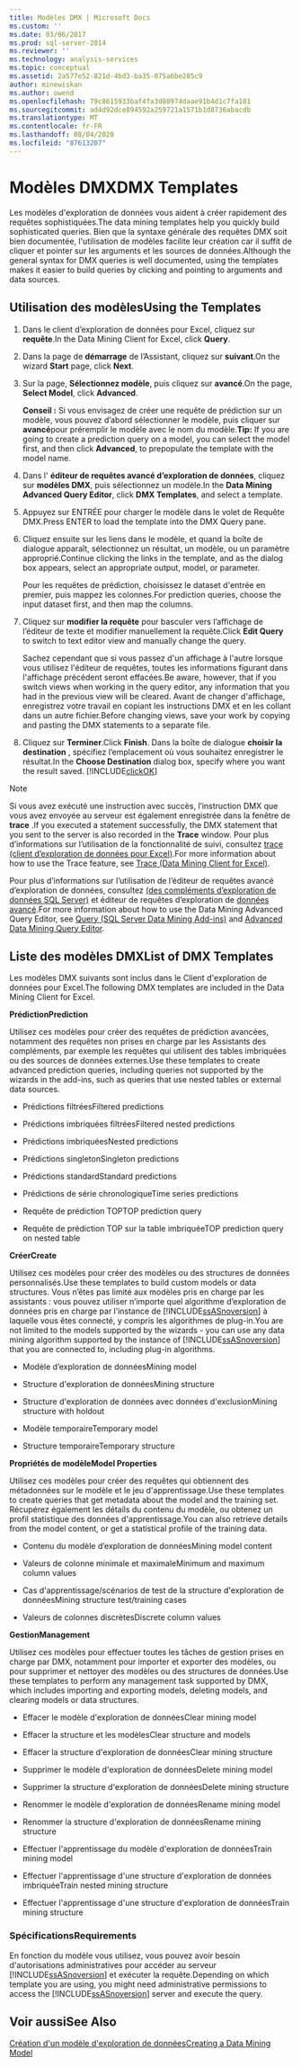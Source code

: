 ```yaml
---
title: Modèles DMX | Microsoft Docs
ms.custom: ''
ms.date: 03/06/2017
ms.prod: sql-server-2014
ms.reviewer: ''
ms.technology: analysis-services
ms.topic: conceptual
ms.assetid: 2a577e52-821d-4bd3-ba35-075a6be285c9
author: minewiskan
ms.author: owend
ms.openlocfilehash: 79c8615933baf4fa3d80974daae91b4d1c7fa101
ms.sourcegitcommit: ad4d92dce894592a259721a1571b1d8736abacdb
ms.translationtype: MT
ms.contentlocale: fr-FR
ms.lasthandoff: 08/04/2020
ms.locfileid: "87613207"
---
```

# <a name="dmx-templates"></a><span data-ttu-id="f1626-102">Modèles DMX</span><span class="sxs-lookup"><span data-stu-id="f1626-102">DMX Templates</span></span>
  <span data-ttu-id="f1626-103">Les modèles d'exploration de données vous aident à créer rapidement des requêtes sophistiquées.</span><span class="sxs-lookup"><span data-stu-id="f1626-103">The data mining templates help you quickly build sophisticated queries.</span></span> <span data-ttu-id="f1626-104">Bien que la syntaxe générale des requêtes DMX soit bien documentée, l'utilisation de modèles facilite leur création car il suffit de cliquer et pointer sur les arguments et les sources de données.</span><span class="sxs-lookup"><span data-stu-id="f1626-104">Although the general syntax for DMX queries is well documented, using the templates makes it easier to build queries by clicking and pointing to arguments and data sources.</span></span>  
  
## <a name="using-the-templates"></a><span data-ttu-id="f1626-105">Utilisation des modèles</span><span class="sxs-lookup"><span data-stu-id="f1626-105">Using the Templates</span></span>  
  
1.  <span data-ttu-id="f1626-106">Dans le client d’exploration de données pour Excel, cliquez sur **requête**.</span><span class="sxs-lookup"><span data-stu-id="f1626-106">In the Data Mining Client for Excel, click **Query**.</span></span>  
  
2.  <span data-ttu-id="f1626-107">Dans la page de **démarrage** de l’Assistant, cliquez sur **suivant**.</span><span class="sxs-lookup"><span data-stu-id="f1626-107">On the wizard **Start** page, click **Next**.</span></span>  
  
3.  <span data-ttu-id="f1626-108">Sur la page, **Sélectionnez modèle**, puis cliquez sur **avancé**.</span><span class="sxs-lookup"><span data-stu-id="f1626-108">On the page, **Select Model**, click **Advanced**.</span></span>  
  
     <span data-ttu-id="f1626-109">**Conseil :** Si vous envisagez de créer une requête de prédiction sur un modèle, vous pouvez d’abord sélectionner le modèle, puis cliquer sur **avancé**pour préremplir le modèle avec le nom du modèle.</span><span class="sxs-lookup"><span data-stu-id="f1626-109">**Tip:** If you are going to create a prediction query on a model, you can select the model first, and then click **Advanced**, to prepopulate the template with the model name.</span></span>  
  
4.  <span data-ttu-id="f1626-110">Dans l' **éditeur de requêtes avancé d’exploration de données**, cliquez sur **modèles DMX**, puis sélectionnez un modèle.</span><span class="sxs-lookup"><span data-stu-id="f1626-110">In the **Data Mining Advanced Query Editor**, click **DMX Templates**, and select a template.</span></span>  
  
5.  <span data-ttu-id="f1626-111">Appuyez sur ENTRÉE pour charger le modèle dans le volet de Requête DMX.</span><span class="sxs-lookup"><span data-stu-id="f1626-111">Press ENTER to load the template into the DMX Query pane.</span></span>  
  
6.  <span data-ttu-id="f1626-112">Cliquez ensuite sur les liens dans le modèle, et quand la boîte de dialogue apparaît, sélectionnez un résultat, un modèle, ou un paramètre approprié.</span><span class="sxs-lookup"><span data-stu-id="f1626-112">Continue clicking the links in the template, and as the dialog box appears, select an appropriate output, model, or parameter.</span></span>  
  
     <span data-ttu-id="f1626-113">Pour les requêtes de prédiction, choisissez le dataset d'entrée en premier, puis mappez les colonnes.</span><span class="sxs-lookup"><span data-stu-id="f1626-113">For prediction queries, choose the input dataset first, and then map the columns.</span></span>  
  
7.  <span data-ttu-id="f1626-114">Cliquez sur **modifier la requête** pour basculer vers l’affichage de l’éditeur de texte et modifier manuellement la requête.</span><span class="sxs-lookup"><span data-stu-id="f1626-114">Click **Edit Query** to switch to text editor view and manually change the query.</span></span>  
  
     <span data-ttu-id="f1626-115">Sachez cependant que si vous passez d'un affichage à l'autre lorsque vous utilisez l'éditeur de requêtes, toutes les informations figurant dans l'affichage précédent seront effacées.</span><span class="sxs-lookup"><span data-stu-id="f1626-115">Be aware, however, that if you switch views when working in the query editor, any information that you had in the previous view will be cleared.</span></span> <span data-ttu-id="f1626-116">Avant de changer d'affichage, enregistrez votre travail en copiant les instructions DMX et en les collant dans un autre fichier.</span><span class="sxs-lookup"><span data-stu-id="f1626-116">Before changing views, save your work by copying and pasting the DMX statements to a separate file.</span></span>  
  
8.  <span data-ttu-id="f1626-117">Cliquez sur **Terminer**.</span><span class="sxs-lookup"><span data-stu-id="f1626-117">Click **Finish**.</span></span> <span data-ttu-id="f1626-118">Dans la boîte de dialogue **choisir la destination** , spécifiez l’emplacement où vous souhaitez enregistrer le résultat.</span><span class="sxs-lookup"><span data-stu-id="f1626-118">In the **Choose Destination** dialog  box, specify where you want the result saved.</span></span> [!INCLUDE[clickOK](../includes/clickok-md.md)]  
  
> [!NOTE]  
>  <span data-ttu-id="f1626-119">Si vous avez exécuté une instruction avec succès, l’instruction DMX que vous avez envoyée au serveur est également enregistrée dans la fenêtre de **trace** .</span><span class="sxs-lookup"><span data-stu-id="f1626-119">If you executed a statement successfully, the DMX statement that you sent to the server is also recorded in the **Trace** window.</span></span> <span data-ttu-id="f1626-120">Pour plus d’informations sur l’utilisation de la fonctionnalité de suivi, consultez [trace &#40;client d’exploration de données pour Excel&#41;](trace-data-mining-client-for-excel.md).</span><span class="sxs-lookup"><span data-stu-id="f1626-120">For more information about how to use the Trace feature, see [Trace &#40;Data Mining Client for Excel&#41;](trace-data-mining-client-for-excel.md).</span></span>  
  
 <span data-ttu-id="f1626-121">Pour plus d’informations sur l’utilisation de l’éditeur de requêtes avancé d’exploration de données, consultez [&#40;des compléments d’exploration de données SQL Server&#41;](query-sql-server-data-mining-add-ins.md) et éditeur de requêtes d’exploration de [données avancé](advanced-data-mining-query-editor.md).</span><span class="sxs-lookup"><span data-stu-id="f1626-121">For more information about how to use the Data Mining Advanced Query Editor, see [Query &#40;SQL Server Data Mining Add-ins&#41;](query-sql-server-data-mining-add-ins.md) and [Advanced Data Mining Query Editor](advanced-data-mining-query-editor.md).</span></span>  
  
## <a name="list-of-dmx-templates"></a><span data-ttu-id="f1626-122">Liste des modèles DMX</span><span class="sxs-lookup"><span data-stu-id="f1626-122">List of DMX Templates</span></span>  
 <span data-ttu-id="f1626-123">Les modèles DMX suivants sont inclus dans le Client d'exploration de données pour Excel.</span><span class="sxs-lookup"><span data-stu-id="f1626-123">The following DMX templates are included in the Data Mining Client for Excel.</span></span>  
  
 <span data-ttu-id="f1626-124">**Prédiction**</span><span class="sxs-lookup"><span data-stu-id="f1626-124">**Prediction**</span></span>  
  
 <span data-ttu-id="f1626-125">Utilisez ces modèles pour créer des requêtes de prédiction avancées, notamment des requêtes non prises en charge par les Assistants des compléments, par exemple les requêtes qui utilisent des tables imbriquées ou des sources de données externes.</span><span class="sxs-lookup"><span data-stu-id="f1626-125">Use these templates to create advanced prediction queries, including queries not supported by the wizards in the add-ins, such as queries that use nested tables or external data sources.</span></span>  
  
-   <span data-ttu-id="f1626-126">Prédictions filtrées</span><span class="sxs-lookup"><span data-stu-id="f1626-126">Filtered predictions</span></span>  
  
-   <span data-ttu-id="f1626-127">Prédictions imbriquées filtrées</span><span class="sxs-lookup"><span data-stu-id="f1626-127">Filtered nested predictions</span></span>  
  
-   <span data-ttu-id="f1626-128">Prédictions imbriquées</span><span class="sxs-lookup"><span data-stu-id="f1626-128">Nested predictions</span></span>  
  
-   <span data-ttu-id="f1626-129">Prédictions singleton</span><span class="sxs-lookup"><span data-stu-id="f1626-129">Singleton predictions</span></span>  
  
-   <span data-ttu-id="f1626-130">Prédictions standard</span><span class="sxs-lookup"><span data-stu-id="f1626-130">Standard predictions</span></span>  
  
-   <span data-ttu-id="f1626-131">Prédictions de série chronologique</span><span class="sxs-lookup"><span data-stu-id="f1626-131">Time series predictions</span></span>  
  
-   <span data-ttu-id="f1626-132">Requête de prédiction TOP</span><span class="sxs-lookup"><span data-stu-id="f1626-132">TOP prediction query</span></span>  
  
-   <span data-ttu-id="f1626-133">Requête de prédiction TOP sur la table imbriquée</span><span class="sxs-lookup"><span data-stu-id="f1626-133">TOP prediction query on nested table</span></span>  
  
 <span data-ttu-id="f1626-134">**Créer**</span><span class="sxs-lookup"><span data-stu-id="f1626-134">**Create**</span></span>  
  
 <span data-ttu-id="f1626-135">Utilisez ces modèles pour créer des modèles ou des structures de données personnalisés.</span><span class="sxs-lookup"><span data-stu-id="f1626-135">Use these templates to build custom models or data structures.</span></span> <span data-ttu-id="f1626-136">Vous n’êtes pas limité aux modèles pris en charge par les assistants : vous pouvez utiliser n’importe quel algorithme d’exploration de données pris en charge par l’instance de [!INCLUDE[ssASnoversion](../includes/ssasnoversion-md.md)] à laquelle vous êtes connecté, y compris les algorithmes de plug-in.</span><span class="sxs-lookup"><span data-stu-id="f1626-136">You are not limited to the models supported by the wizards - you can use any data mining algorithm supported by the instance of [!INCLUDE[ssASnoversion](../includes/ssasnoversion-md.md)] that you are connected to, including plug-in algorithms.</span></span>  
  
-   <span data-ttu-id="f1626-137">Modèle d’exploration de données</span><span class="sxs-lookup"><span data-stu-id="f1626-137">Mining model</span></span>  
  
-   <span data-ttu-id="f1626-138">Structure d'exploration de données</span><span class="sxs-lookup"><span data-stu-id="f1626-138">Mining structure</span></span>  
  
-   <span data-ttu-id="f1626-139">Structure d'exploration de données avec données d'exclusion</span><span class="sxs-lookup"><span data-stu-id="f1626-139">Mining structure with holdout</span></span>  
  
-   <span data-ttu-id="f1626-140">Modèle temporaire</span><span class="sxs-lookup"><span data-stu-id="f1626-140">Temporary model</span></span>  
  
-   <span data-ttu-id="f1626-141">Structure temporaire</span><span class="sxs-lookup"><span data-stu-id="f1626-141">Temporary structure</span></span>  
  
 <span data-ttu-id="f1626-142">**Propriétés de modèle**</span><span class="sxs-lookup"><span data-stu-id="f1626-142">**Model Properties**</span></span>  
  
 <span data-ttu-id="f1626-143">Utilisez ces modèles pour créer des requêtes qui obtiennent des métadonnées sur le modèle et le jeu d'apprentissage.</span><span class="sxs-lookup"><span data-stu-id="f1626-143">Use these templates to create queries that get metadata about the model and the training set.</span></span> <span data-ttu-id="f1626-144">Récupérez également les détails du contenu du modèle, ou obtenez un profil statistique des données d'apprentissage.</span><span class="sxs-lookup"><span data-stu-id="f1626-144">You can also retrieve details from the model content, or get a statistical profile of the training data.</span></span>  
  
-   <span data-ttu-id="f1626-145">Contenu du modèle d’exploration de données</span><span class="sxs-lookup"><span data-stu-id="f1626-145">Mining model content</span></span>  
  
-   <span data-ttu-id="f1626-146">Valeurs de colonne minimale et maximale</span><span class="sxs-lookup"><span data-stu-id="f1626-146">Minimum and maximum column values</span></span>  
  
-   <span data-ttu-id="f1626-147">Cas d'apprentissage/scénarios de test de la structure d'exploration de données</span><span class="sxs-lookup"><span data-stu-id="f1626-147">Mining structure test/training cases</span></span>  
  
-   <span data-ttu-id="f1626-148">Valeurs de colonnes discrètes</span><span class="sxs-lookup"><span data-stu-id="f1626-148">Discrete column values</span></span>  
  
 <span data-ttu-id="f1626-149">**Gestion**</span><span class="sxs-lookup"><span data-stu-id="f1626-149">**Management**</span></span>  
  
 <span data-ttu-id="f1626-150">Utilisez ces modèles pour effectuer toutes les tâches de gestion prises en charge par DMX, notamment pour importer et exporter des modèles, ou pour supprimer et nettoyer des modèles ou des structures de données.</span><span class="sxs-lookup"><span data-stu-id="f1626-150">Use these templates to perform any management task supported by DMX, which includes importing and exporting models, deleting models, and clearing models or data structures.</span></span>  
  
-   <span data-ttu-id="f1626-151">Effacer le modèle d'exploration de données</span><span class="sxs-lookup"><span data-stu-id="f1626-151">Clear mining model</span></span>  
  
-   <span data-ttu-id="f1626-152">Effacer la structure et les modèles</span><span class="sxs-lookup"><span data-stu-id="f1626-152">Clear structure and models</span></span>  
  
-   <span data-ttu-id="f1626-153">Effacer la structure d'exploration de données</span><span class="sxs-lookup"><span data-stu-id="f1626-153">Clear mining structure</span></span>  
  
-   <span data-ttu-id="f1626-154">Supprimer le modèle d'exploration de données</span><span class="sxs-lookup"><span data-stu-id="f1626-154">Delete mining model</span></span>  
  
-   <span data-ttu-id="f1626-155">Supprimer la structure d'exploration de données</span><span class="sxs-lookup"><span data-stu-id="f1626-155">Delete mining structure</span></span>  
  
-   <span data-ttu-id="f1626-156">Renommer le modèle d'exploration de données</span><span class="sxs-lookup"><span data-stu-id="f1626-156">Rename mining model</span></span>  
  
-   <span data-ttu-id="f1626-157">Renommer la structure d'exploration de données</span><span class="sxs-lookup"><span data-stu-id="f1626-157">Rename mining structure</span></span>  
  
-   <span data-ttu-id="f1626-158">Effectuer l'apprentissage du modèle d'exploration de données</span><span class="sxs-lookup"><span data-stu-id="f1626-158">Train mining model</span></span>  
  
-   <span data-ttu-id="f1626-159">Effectuer l'apprentissage d'une structure d'exploration de données imbriquée</span><span class="sxs-lookup"><span data-stu-id="f1626-159">Train nested mining structure</span></span>  
  
-   <span data-ttu-id="f1626-160">Effectuer l'apprentissage d'une structure d'exploration de données</span><span class="sxs-lookup"><span data-stu-id="f1626-160">Train mining structure</span></span>  
  
### <a name="requirements"></a><span data-ttu-id="f1626-161">Spécifications</span><span class="sxs-lookup"><span data-stu-id="f1626-161">Requirements</span></span>  
 <span data-ttu-id="f1626-162">En fonction du modèle vous utilisez, vous pouvez avoir besoin d'autorisations administratives pour accéder au serveur [!INCLUDE[ssASnoversion](../includes/ssasnoversion-md.md)] et exécuter la requête.</span><span class="sxs-lookup"><span data-stu-id="f1626-162">Depending on which template you are using, you might need administrative permissions to access the [!INCLUDE[ssASnoversion](../includes/ssasnoversion-md.md)] server and execute the query.</span></span>  
  
## <a name="see-also"></a><span data-ttu-id="f1626-163">Voir aussi</span><span class="sxs-lookup"><span data-stu-id="f1626-163">See Also</span></span>  
 [<span data-ttu-id="f1626-164">Création d'un modèle d'exploration de données</span><span class="sxs-lookup"><span data-stu-id="f1626-164">Creating a Data Mining Model</span></span>](creating-a-data-mining-model.md)  
  
  
